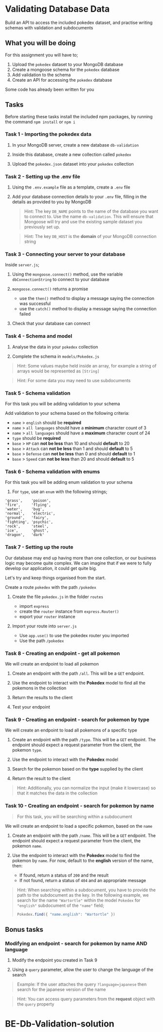 # Validating Database Data

Build an API to access the included pokedex dataset, and practise writing schemas with validation and subdocuments

## What you will be doing

For this assignment you will have to;

1. Upload the `pokedex` dataset to your MongoDB database
2. Create a mongoose schema for the `pokedex` database
3. Add validation to the schema
4. Create an API for accessing the `pokedex` database

Some code has already been written for you

## Tasks

Before starting these tasks install the included npm packages, by running the command `npm install` or `npm i`

### Task 1 - Importing the pokedex data

1. In your MongoDB server, create a new database `db-validation`

2. Inside this database, create a new collection called `pokedex`

3. Upload the `pokedex.json` dataset into your `pokedex` collection

### Task 2 - Setting up the .env file

1. Using the `.env.example` file as a template, create a `.env` file

2. Add your database connection details to your `.env` file, filling in the details as provided to you by MongoDB
   > Hint: The key `DB_NAME` points to the name of the database you want to connect to. Use the name `db-validation`. This will ensure that Mongoose will try and use the existing sample dataset you previously set up.

   > Hint: The key `DB_HOST` is the **domain** of your MongoDB connection string

### Task 3 - Connecting your server to your database

Inside `server.js`;

1. Using the `mongoose.connect()` method, use the variable `dbConnectionString` to connect to your database

2. `mongoose.connect()` returns a promise
   - use the `then()` method to display a message saying the connection was successful
   - use the `catch()` method to display a message saying the connection failed

3. Check that your database can connect

### Task 4 - Schema and model

1. Analyse the data in your `pokedex` collection

2. Complete the schema in `models/Pokedex.js`

> Hint: Some values maybe held inside an array, for example a string of arrays would be represented as `[String]`

> Hint: For some data you may need to use subdocuments

### Task 5 - Schema validation

For this task you will be adding validation to your schema

Add validation to your schema based on the following criteria:

- `name` > `english` should be **required**
- `name` > `all languages` should have a **minimum** character count of 3
- `name` > `all languages` should have a **maximum** character count of 24
- `type` should be **required**
- `base` > `HP` can **not be less** than 10 and should **default** to 20
- `base` > `Attack` can **not be less** than 1 and should **default** to 5
- `base` > `Defense` can **not be less** than 0 and should **default** to 1
- `base` > `Speed` can **not be less** than 20 and should **default** to 5

### Task 6 - Schema validation with enums

For this task you will be adding enum validation to your schema

1. For `type`, use an `enum` with the following strings;

```text
'grass',    'poison',
'fire',     'flying',
'water',    'bug',
'normal',   'electric',
'ground',   'fairy',
'fighting', 'psychic',
'rock',     'steel',
'ice',      'ghost',
'dragon',   'dark'
```

### Task 7 - Setting up the route

Our database may end up having more than one collection, or our business logic may become quite complex. We can imagine that if we were to fully develop our application, it could get quite big.

Let's try and keep things organised from the start.

Create a route `pokedex` with the path `/pokedex`

1. Create the file `pokedex.js` in the folder `routes`
   - import `express`
   - create the `router` instance from `express.Router()`
   - export your `router` instance

2. Import your route into `server.js`
   - Use `app.use()` to use the pokedex router you imported
   - Use the path `/pokedex`

### Task 8 - Creating an endpoint - get all pokemon

We will create an endpoint to load all pokemon

1. Create an endpoint with the path `/all`. This will be a `GET` endpoint.

2. Use the endpoint to interact with the **Pokedex** model to find all the pokemons in the collection

3. Return the results to the client

4. Test your endpoint

### Task 9 - Creating an endpoint - search for pokemon by type

We will create an endpoint to load all pokemons of a specific type

1. Create an endpoint with the path `/type`. This will be a `GET` endpoint. The endpoint should expect a request parameter from the client, the pokemon `type`.

2. Use the endpoint to interact with the **Pokedex** model

3. Search for the pokemon based on the **type** supplied by the client

4. Return the result to the client

> Hint: Additionally, you can normalize the input (make it lowercase) so that it matches the data in the collection

### Task 10 - Creating an endpoint - search for pokemon by name

> For this task, you will be searching within a subdocument

We will create an endpoint to load a specific pokemon, based on the `name`

1. Create an endpoint with the path `/name`. This will be a `GET` endpoint. The endpoint should expect a request parameter from the client, the pokemon `name`.

2. Use the endpoint to interact with the **Pokedex** model to find the pokemon by `name`. For now, default to the **english** version of the name, then:
   - If found, return a status of `200` and the result
   - If not found, return a status of `404` and an appropriate message

> Hint: When searching within a subdocument, you have to provide the path to the subdocument as the key. In the following example, we search for the name `"Wartortle"` within the model `Pokedex` for `"english"` subdocument of the `"name"` field;
>
> ```javascript
> Pokedex.find({ "name.english": "Wartortle" })
> ```

## Bonus tasks

### Modifying an endpoint - search for pokemon by name AND language

1. Modify the endpoint you created in Task 9

2. Using a `query` parameter, allow the user to change the language of the search

> Example: If the user attaches the query `?language=japanese` then search for the japanese version of the name

> Hint: You can access query parameters from the **request** object with the `query` property
# BE-Db-Validation-solution
